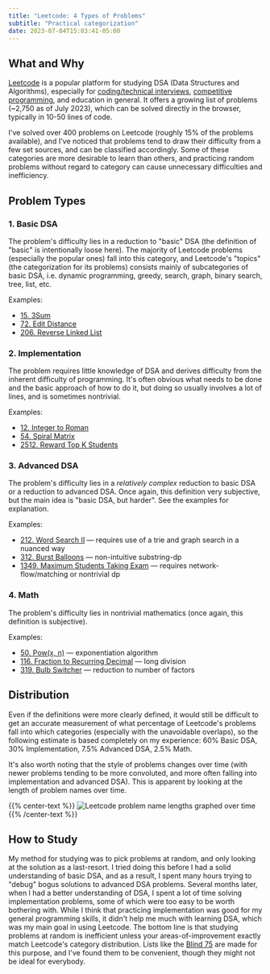 ```yaml
---
title: "Leetcode: 4 Types of Problems"
subtitle: "Practical categorization"
date: 2023-07-04T15:03:41-05:00
---
```


## What and Why

[Leetcode](https://leetcode.com/) is a popular platform for studying DSA (Data Structures and Algorithms), especially for [coding/technical interviews](https://en.wikipedia.org/wiki/Coding_interview), [competitive programming](https://en.wikipedia.org/wiki/Competitive_programming), and education in general. It offers a growing list of problems (~2,750 as of July 2023), which can be solved directly in the browser, typically in 10-50 lines of code.

I've solved over 400 problems on Leetcode (roughly 15% of the problems available), and I've noticed that problems tend to draw their difficulty from a few set sources, and can be classified accordingly. Some of these categories are more desirable to learn than others, and practicing random problems without regard to category can cause unnecessary difficulties and inefficiency.

## Problem Types

### 1. Basic DSA
The problem's difficulty lies in a reduction to "basic" DSA (the definition of "basic" is intentionally loose here). The majority of Leetcode problems (especially the popular ones) fall into this category, and Leetcode's "topics" (the categorization for its problems) consists mainly of subcategories of basic DSA, i.e. dynamic programming, greedy, search, graph, binary search, tree, list, etc.

Examples:
- [15. 3Sum](https://leetcode.com/problems/3sum/)
- [72. Edit Distance](https://leetcode.com/problems/edit-distance/)
- [206. Reverse Linked List](https://leetcode.com/problems/reverse-linked-list/)


### 2. Implementation
The problem requires little knowledge of DSA and derives difficulty from the inherent difficulty of programming. It's often obvious what needs to be done and the basic approach of how to do it, but doing so usually involves a lot of lines, and is sometimes nontrivial.

Examples:
- [12. Integer to Roman](https://leetcode.com/problems/integer-to-roman/)
- [54. Spiral Matrix](https://leetcode.com/problems/spiral-matrix/)
- [2512. Reward Top K Students](https://leetcode.com/problems/reward-top-k-students/)

### 3. Advanced DSA
The problem's difficulty lies in a *relatively complex* reduction to basic DSA or a reduction to advanced DSA. Once again, this definition very subjective, but the main idea is "basic DSA, but harder". See the examples for explanation.

Examples:
- [212. Word Search II](https://leetcode.com/problems/word-search-ii/) &mdash; requires use of a trie and graph search in a nuanced way
- [312. Burst Balloons](https://leetcode.com/problems/burst-balloons/) &mdash; non-intuitive substring-dp
- [1349. Maximum Students Taking Exam](https://leetcode.com/problems/maximum-students-taking-exam/) &mdash; requires network-flow/matching or nontrivial dp

### 4. Math
The problem's difficulty lies in nontrivial mathematics (once again, this definition is subjective).

Examples:
- [50. Pow(x, n)](https://leetcode.com/problems/powx-n/) &mdash; exponentiation algorithm
- [116. Fraction to Recurring Decimal](https://leetcode.com/problems/fraction-to-recurring-decimal/) &mdash; long division
- [319. Bulb Switcher](https://leetcode.com/problems/bulb-switcher/) &mdash; reduction to number of factors

## Distribution

Even if the definitions were more clearly defined, it would still be difficult to get an accurate measurement of what percentage of Leetcode's problems fall into which categories (especially with the unavoidable overlaps), so the following estimate is based completely on my experience: 60% Basic DSA, 30% Implementation, 7.5% Advanced DSA, 2.5% Math.

It's also worth noting that the style of problems changes over time (with newer problems tending to be more convoluted, and more often falling into implementation and advanced DSA). This is apparent by looking at the length of problem names over time.

{{% center-text %}}
<img src="/images/lc-graph.jpg" alt="Leetcode problem name lengths graphed over time"/>
{{% /center-text %}}

## How to Study

My method for studying was to pick problems at random, and only looking at the solution as a last-resort. I tried doing this before I had a solid understanding of basic DSA, and as a result, I spent many hours trying to "debug" bogus solutions to advanced DSA problems. Several months later, when I had a better understanding of DSA, I spent a lot of time solving implementation problems, some of which were too easy to be worth bothering with. While I think that practicing implementation was good for my general programming skills, it didn't help me much with learning DSA, which was my main goal in using Leetcode. The bottom line is that studying problems at random is inefficient unless your areas-of-improvement exactly match Leetcode's category distribution. Lists like the [Blind 75](https://leetcode.com/list/oizxjoit/) are made for this purpose, and I've found them to be convenient, though they might not be ideal for everybody.
